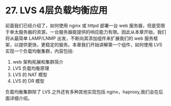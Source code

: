# 27. LVS 4层负载均衡应用
前面我们已经介绍了，如何使用 nginx 或 httpd 部署一台 web 服务器，但是受限于单太服务器的资源，一台服务器能提供的响应能力有限。因此从本章开始，我们将从最简单 LAMP/LNMP 出发，不断向其添加组件来扩展我们的 web 服务框架，以提供更快，更稳定的服务。本章我们开始讲解第一个组件，如何使用 LVS 实现一个负载均衡集群，内容包括:
1. web 架构拓展和集群简介
2. LVS 负载均衡原理
3. LVS 的 NAT 模型
4. LVS 的 DR 模型

负载均衡集群除了 LVS 之外还有多种其他实现包括 nginx，haproxy,我们会在后面详细介绍。
